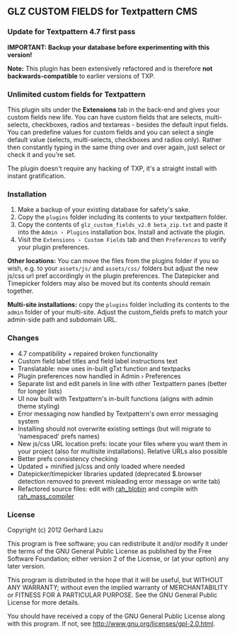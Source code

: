 ## GLZ CUSTOM FIELDS for Textpattern CMS

### Update for Textpattern 4.7 first pass

**IMPORTANT: Backup your database before experimenting with this version!**

**Note:** This plugin has been extensively refactored and is therefore **not backwards-compatible** to earlier versions of TXP.

### Unlimited custom fields for Textpattern

This plugin sits under the **Extensions** tab in the back-end and gives your custom fields new life. You can have custom fields that are selects, multi-selects, checkboxes, radios and textareas - besides the default input fields. You can predefine values for custom fields and you can select a single default value (selects, multi-selects, checkboxes and radios only). Rather then constantly typing in the same thing over and over again, just select or check it and you're set.

The plugin doesn't require any hacking of TXP, it's a straight install with instant gratification.

### Installation

1. Make a backup of your existing database for safety's sake.
2. Copy the `plugins` folder including its contents to your textpattern folder.
3. Copy the contents of `glz_custom_fields_v2.0 beta_zip.txt` and paste it into the `Admin › Plugins` installation box. Install and activate the plugin.
4. Visit the `Extensions › Custom Fields` tab and then `Preferences` to verify your plugin preferences.

**Other locations:** You can move the files from the plugins folder if you so wish, e.g. to your `assets/js/` and `assets/css/` folders but adjust the new js/css url pref accordingly in the plugin preferences. The Datepicker and Timepicker folders may also be moved but its contents should remain together.

**Multi-site installations:** copy the `plugins` folder including its contents to the `admin` folder of your multi-site. Adjust the custom_fields prefs to match your admin-side path and subdomain URL.

### Changes

- 4.7 compatibility + repaired broken functionality
- Custom field label titles and field label instructions text
- Translatable: now uses in-built gTxt function and textpacks
- Plugin preferences now handled in Admin › Preferences
- Separate list and edit panels in line with other Textpattern panes (better for longer lists)
- UI now built with Textpattern's in-built functions (aligns with admin theme styling)
- Error messaging now handled by Textpattern's own error messaging system
- Installing should not overwrite existing settings (but will migrate to 'namespaced' prefs names)
- New js/css URL location prefs: locate your files where you want them in your project (also for multisite installations). Relative URLs also possible
- Better prefs consistency checking
- Updated + minified js/css and only loaded where needed
- Datepicker/timepicker libraries updated (deprecated $.browser detection removed to prevent misleading error message on write tab)
- Refactored source files: edit with [rah_blobin](https://github.com/jools-r/rah_blobin) and compile with [rah_mass_compiler](https://github.com/gocom/MassPlugCompiler)


### License

Copyright (c) 2012 Gerhard Lazu

This program is free software; you can redistribute it and/or modify it under the terms of the GNU General Public License as published by the Free Software Foundation; either version 2 of the License, or (at your option) any later version.

This program is distributed in the hope that it will be useful, but WITHOUT ANY WARRANTY; without even the implied warranty of MERCHANTABILITY or FITNESS FOR A PARTICULAR PURPOSE.  See the GNU General Public License for more details.

You should have received a copy of the GNU General Public License along with this program.  If not, see <http://www.gnu.org/licenses/gpl-2.0.html>.
